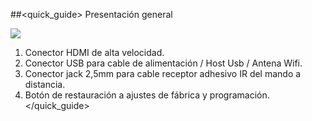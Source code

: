 ##<quick_guide> Presentación general

![](http://static.energysistem.com/images/manuals/42162/550031863b397.jpg)

1. Conector HDMI de alta velocidad.
2. Conector USB para cable de alimentación / Host Usb / Antena Wifi.
3. Conector jack 2,5mm para cable receptor adhesivo IR del mando a distancia.
4. Botón de restauración a ajustes de fábrica y programación.
</quick_guide>

